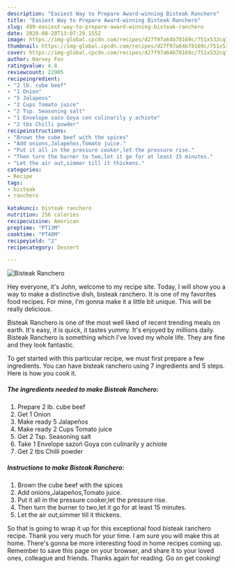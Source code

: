 ```yaml
---
description: "Easiest Way to Prepare Award-winning Bisteak Ranchero"
title: "Easiest Way to Prepare Award-winning Bisteak Ranchero"
slug: 499-easiest-way-to-prepare-award-winning-bisteak-ranchero
date: 2020-08-28T13:07:29.155Z
image: https://img-global.cpcdn.com/recipes/d27f97a64b78169c/751x532cq70/bisteak-ranchero-recipe-main-photo.jpg
thumbnail: https://img-global.cpcdn.com/recipes/d27f97a64b78169c/751x532cq70/bisteak-ranchero-recipe-main-photo.jpg
cover: https://img-global.cpcdn.com/recipes/d27f97a64b78169c/751x532cq70/bisteak-ranchero-recipe-main-photo.jpg
author: Harvey Fox
ratingvalue: 4.8
reviewcount: 22905
recipeingredient:
- "2 lb. cube beef"
- "1 Onion"
- "5 Jalapeos"
- "2 Cups Tomato juice"
- "2 Tsp. Seasoning salt"
- "1 Envelope sazo Goya con culinarily y achiote"
- "2 tbs Chilli powder"
recipeinstructions:
- "Brown the cube beef with the spices"
- "Add onions,Jalapeños,Tomato juice."
- "Put it all in the pressure cooker,let the pressure rise."
- "Then turn the burner to two,let it go for at least 15 minutes."
- "Let the air out,simmer till it thickens."
categories:
- Recipe
tags:
- bisteak
- ranchero

katakunci: bisteak ranchero 
nutrition: 256 calories
recipecuisine: American
preptime: "PT13M"
cooktime: "PT48M"
recipeyield: "2"
recipecategory: Dessert

---
```



![Bisteak Ranchero](https://img-global.cpcdn.com/recipes/d27f97a64b78169c/751x532cq70/bisteak-ranchero-recipe-main-photo.jpg)

Hey everyone, it's John, welcome to my recipe site. Today, I will show you a way to make a distinctive dish, bisteak ranchero. It is one of my favorites food recipes. For mine, I'm gonna make it a little bit unique. This will be really delicious.



Bisteak Ranchero is one of the most well liked of recent trending meals on earth. It's easy, it is quick, it tastes yummy. It's enjoyed by millions daily. Bisteak Ranchero is something which I've loved my whole life. They are fine and they look fantastic.


To get started with this particular recipe, we must first prepare a few ingredients. You can have bisteak ranchero using 7 ingredients and 5 steps. Here is how you cook it.

<!--inarticleads1-->

##### The ingredients needed to make Bisteak Ranchero:

1. Prepare 2 lb. cube beef
1. Get 1 Onion
1. Make ready 5 Jalapeños
1. Make ready 2 Cups Tomato juice
1. Get 2 Tsp. Seasoning salt
1. Take 1 Envelope sazoń Goya con culinarily y achiote
1. Get 2 tbs Chilli powder




<!--inarticleads2-->

##### Instructions to make Bisteak Ranchero:

1. Brown the cube beef with the spices
1. Add onions,Jalapeños,Tomato juice.
1. Put it all in the pressure cooker,let the pressure rise.
1. Then turn the burner to two,let it go for at least 15 minutes.
1. Let the air out,simmer till it thickens.




So that is going to wrap it up for this exceptional food bisteak ranchero recipe. Thank you very much for your time. I am sure you will make this at home. There's gonna be more interesting food in home recipes coming up. Remember to save this page on your browser, and share it to your loved ones, colleague and friends. Thanks again for reading. Go on get cooking!
